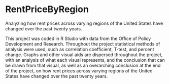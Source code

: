 # RentPriceByRegion
Analyzing how rent prices across varying regions of the United States have changed over the past twenty years.

This project was coded in R Studio with data from the Office of Policy Development and Research. Throughout the project statistical methods of analysis were used, such as correlation coefficient, T-test, and percent change. Graphs and other visual aids are dispersed throughout the project, with an analysis of what each visual represents, and the conclusion that can be drawn from that visual, as well as an overarching conclusion at the end of the project, on how rent prices across varying regions of the United States have changed over the past twenty years.
